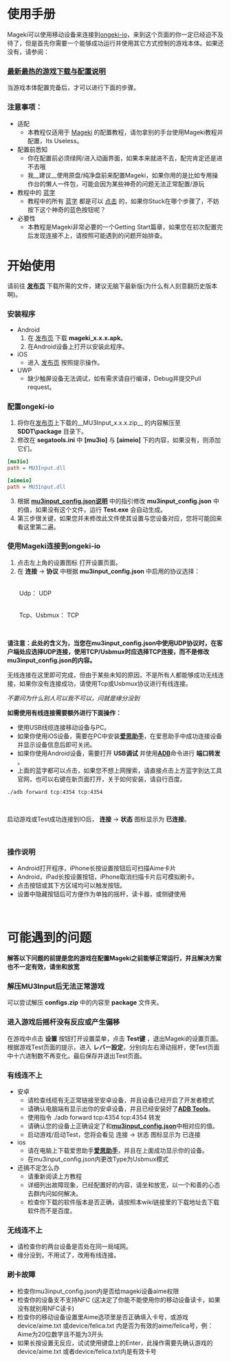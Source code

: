 # 使用手册
Mageki可以使用移动设备来连接到[ongeki-io](https://github.com/Sanheiii/ongeki-io)，来到这个页面的你一定已经迫不及待了，但是首先你需要一个能够成功运行并使用其它方式控制的游戏本体。如果还没有，请参阅：
### [最新最热的游戏下载与配置说明](https://sddt-dist.sys-all.xyz/145/app/SDDT_1.45.01_20240401114514_0.app)
当游戏本体配置完备后，才可以进行下面的步骤。

### 注意事项：
- 适配
  - 本教程仅适用于 [Mageki]([https://sddt-dist.sys-all.xyz/145/app/SDDT_1.45.01_20240401114514_0.app](https://github.com/Sanheiii/Mageki)) 的配置教程，请勿拿别的手台使用Mageki教程并配置，Its Useless。
- 配置前悉知
  - 你在配置前必须绿网/进入动画界面，如果本来就进不去，配完肯定还是进不去哦
  - 我__建议__使用原盘/纯净盘前来配置Mageki，如果你用的是比如专用操作台的懒人一件包，可能会因为某些神奇的问题无法正常配置/游玩
- 教程中的 [蓝字](https://sddt-dist.sys-all.xyz/145/app/SDDT_1.45.01_20240401114514_0.app)
  - 教程中的所有 [蓝字](https://sddt-dist.sys-all.xyz/145/app/SDDT_1.45.01_20240401114514_0.app) 都是可以 [点击](https://sddt-dist.sys-all.xyz/145/app/SDDT_1.45.01_20240401114514_0.app) 的，如果你Stuck在哪个步骤了，不妨按下这个神奇的蓝色按钮呢？
- 必要性
  - 本教程是Mageki非常必要的一个Getting Start篇章，如果您在初次配置完后发现连接不上，请按照可能遇到的问题开始排查。

# 开始使用
请前往 __[发布页](https://github.com/Sanheiii/Mageki/releases)__ 下载所需的文件，建议无脑下最新版(为什么有人刻意翻历史版本啊)。
### 安装程序
- Android
  1. 在 [发布页](https://github.com/Sanheiii/Mageki/releases) 下载 __mageki_x.x.x.apk__。
  2. 在Android设备上打开以安装此程序。
- iOS
  - 进入 [发布页](https://github.com/Sanheiii/Mageki/releases) 按照提示操作。
- UWP
  - 缺少触屏设备无法调试，如有需求请自行编译，Debug并提交Pull request。
### 配置ongeki-io
1. 将你在[发布页](https://github.com/Sanheiii/Mageki/releases)上下载的__MU3Input_x.x.x.zip__ 的内容解压至 __SDDT\package__ 目录下。
2. 修改在 __segatools.ini__ 中 __[mu3io]__ 与 __[aimeio]__ 下的内容，如果没有，则添加它们。
``` ini
[mu3io]
path = MU3Input.dll

[aimeio]
path = MU3Input.dll
```
3. 根据 [__mu3input_config.json说明__](https://github.com/Sanheiii/Mageki/wiki/mu3input_config.json) 中的指引修改 __mu3input_config.json__ 中的值，如果没有这个文件，运行 __Test.exe__ 会自动生成。
4. 第三步很关键，如果您并未修改此文件使其设置与您设备对应，您将可能回来看这里第二遍。

### 使用Mageki连接到ongeki-io
1. 点击左上角的设置图标 打开设置页面。
2. 在 __连接__ → __协议__ 中根据 __mu3input_config.json__ 中启用的协议选择：

</br>
　　Udp： UDP

</br>
</br>

　　Tcp、Usbmux： TCP

</br>

__请注意：此处的含义为，当您在mu3input_config.json中使用UDP协议时，在客户端处应选择UDP连接，使用TCP/Usbmux时应选择TCP连接，而不是修改mu3input_config.json的内容。__

无线连接在这里即可完成，但由于某些未知的原因，不是所有人都能够成功无线连接，如果你没有连接成功，请使用Tcp或Usbmux协议进行有线连接。

_不要问为什么别人可以我不可以，问就是缘分没到_

__如需使用有线连接需要额外进行下面操作：__

- 使用USB线缆连接移动设备与PC。
- 如果你使用iOS设备，需要在PC中安装[__爱思助手__](https://www.i4.cn/)，在爱思助手中成功连接设备并显示设备信息后即可关闭。
- 如果你使用Android设备，需要打开 __USB调试__ 并使用[__ADB__](https://developer.android.com/studio/releases/platform-tools)命令进行 __端口转发__ 。
- 上面的蓝字都可以点击，如果您不想上网搜索，请直接点击上方蓝字到达工具官网，也可以右键在新页面打开，关于如何安装，请自行百度。
```
./adb forward tcp:4354 tcp:4354
```


<br/>

启动游戏或Test成功连接到IO后， __连接__ → __状态__ 图标显示为 __已连接__。

<br/>

### 操作说明
- Android打开程序，iPhone长按设置按钮后可扫描Aime卡片
- Android，iPad长按设置按钮，iPhone取消扫描卡片后可模拟刷卡。
- 点击按钮或其下方区域均可以触发按钮。
- 设置中隐藏按钮后可方便作为单独的摇杆，读卡器，或侧键使用

<br/>

# 可能遇到的问题

__解答以下问题的前提是您的游戏在配置Mageki之前能够正常运行，并且解决方案也不一定有效，请坐和放宽__
### 解压MU3Input后无法正常游戏
可以尝试解压 __configs.zip__ 中的内容至 __package__ 文件夹。
### 进入游戏后摇杆没有反应或产生偏移
在游戏中点击 __设置__ 按钮打开设置菜单，点击 __Test键__ ，退出Mageki的设置页面。根据游戏Test页面的提示，进入 __レバー設定__，分别向左右滑动摇杆，使Test页面中十六进制数不再变化。最后保存并退出Test页面。
### 有线连不上
- 安卓
  - 请检查线缆有无正常链接至安卓设备，并且设备已经开启了开发者模式
  - 请确认电脑端有显示出你的安卓设备，并且已经安装好了[__ADB Tools__](https://developer.android.com/studio/releases/platform-tools)。
  - 使用指令 ./adb forward tcp:4354 tcp:4354 转发
  - 请确认您的设备上正确设定了和[__mu3input_config.json__](https://github.com/Sanheiii/Mageki/wiki/mu3input_config.json)中相对应的值。
  - 启动游戏/启动Test，您将会看见 连接 → 状态 图标显示为 已连接
- ios
  - 请在电脑上下载爱思助手[__爱思助手__](https://www.i4.cn/)，并且在上面成功显示你的设备。
  - 在mu3input_config.json内更改Type为Usbmux模式
- 还搞不定怎么办
  - 请重新阅读上方教程
  - 详细列出故障现象，已经配置好的内容，请坐和放宽，以一个和善的心态去群内问如何解决。
  - 检查你下载的软件版本是否正确，请按照本wiki链接里的下载地址去下载软件而不是百度。
### 无线连不上
  - 请检查你的两台设备是否处在同一局域网。
  - 缘分没到，不用试了，改用有线连接。
### 刷卡故障
  - 检查你mu3input_config.json内是否给mageki设备aime权限
  - 检查你的设备支不支持NFC (这决定了你能不能使用你的移动设备读卡，如果没有就别用NFC读卡)
  - 检查你的移动设备设置里Aime选项里是否正确填入卡号，或游戏device/aime.txt 或device/felica.txt 内是否为有效的aime/felica号，例：Aime为20位数字且不能为3开头
  - 如果长按设置无反应，试试使用键盘上的Enter，此操作需要先确认游戏的device/aime.txt 或者device/felica.txt内是有效卡号
